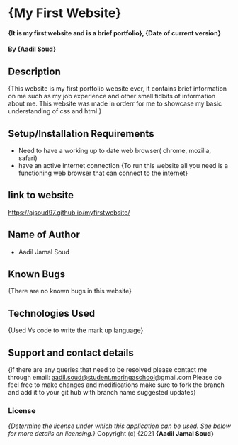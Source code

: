 # {My First Website}
#### {It is my first website and is a brief portfolio}, {Date of current version}
#### By **{Aadil Soud}**
## Description
{This website is my first portfolio website ever, it contains brief information on me such as my job experience and other small tidbits of information about me. This website was made in orderr for me to showcase my basic understanding of css and html }
## Setup/Installation Requirements
* Need to have a working up to date web browser( chrome, mozilla, safari)
* have an active internet connection
{To run this website all you need is a functioning web browser that can connect to the internet}
## link to website 
https://ajsoud97.github.io/myfirstwebsite/
## Name of Author
* Aadil Jamal Soud
## Known Bugs
{There are no known bugs in this website}
## Technologies Used
{Used Vs code to write the mark up language}
## Support and contact details
{if there are any queries that need to be resolved please contact me through email: aadil.soud@student.moringaschool@gmail.com Please do feel free to make changes and modifications
make sure to fork the branch and add it to your git hub with branch name suggested updates}
### License
*{Determine the license under which this application can be used.  See below for more details on licensing.}*
Copyright (c) {2021 **{Aadil Jamal Soud}**